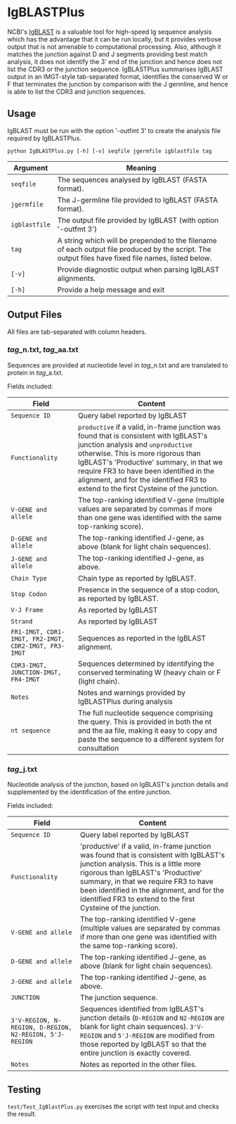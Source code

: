 # IgBLASTPlus #

NCBI's <a href="http://www.ncbi.nlm.nih.gov/igblast/">IgBLAST</a> is a valuable tool for high-speed Ig sequence analysis which has the advantage that it can be run locally, but it provides verbose output that is not amenable to computational processing. Also, although it matches the junction against D and J segments providing best match analysis, it does not identify the 3' end of the junction and hence does not list the CDR3 or the junction sequence. IgBLASTPlus summarises IgBLAST output in an IMGT-style tab-separated format, identifies the conserved W or F that terminates the junction by comparison with the J germline, and hence is able to list the CDR3 and junction sequences.

## Usage ##

IgBLAST must be run with the option '-outfmt 3' to create the analysis file required by IgBLASTPlus.

	python IgBLASTPlus.py [-h] [-v] seqfile jgermfile igblastfile tag

Argument|Meaning
---------|-------
`seqfile`|The sequences analysed by IgBLAST (FASTA format).
`jgermfile`|The J-germline file provided to IgBLAST (FASTA format).
`igblastfile`|The output file provided by IgBLAST (with option '-outfmt 3')
`tag`|A string which will be prepended to the filename of each output file produced by the script. The output files have fixed file names, listed below.
`[-v]`|Provide diagnostic output when parsing IgBLAST alignments.
`[-h]`|Provide a help message and exit

## Output Files ##

All files are tab-separated with column headers.

### *tag*_n.txt, *tag*_aa.txt ###

Sequences are provided at nucleotide level in *tag*_n.txt and are translated to protein in *tag*_a.txt.

Fields included:

Field|Content
-----|-------
`Sequence ID`|Query label reported by IgBLAST
`Functionality`|`productive` if a valid, in-frame junction was found that is consistent with IgBLAST's junction analysis and `unproductive` otherwise. This is more rigorous than IgBLAST's 'Productive' summary, in that we require FR3 to have been identified in the alignment, and for the identified FR3 to extend to the first Cysteine of the junction.
`V-GENE and allele`|The top-ranking identified V-gene (multiple values are separated by commas if more than one gene was identified with the same top-ranking score).
`D-GENE and allele`|The top-ranking identified J-gene, as above (blank for light chain sequences).
`J-GENE and allele`|The top-ranking identified J-gene, as above.
`Chain Type`|Chain type as reported by IgBLAST.
`Stop Codon`|Presence in the sequence of a stop codon, as reported by IgBLAST.
`V-J Frame`|As reported by IgBLAST
`Strand`|As reported by IgBLAST
`FR1-IMGT, CDR1-IMGT, FR2-IMGT, CDR2-IMGT, FR3-IMGT`|Sequences as reported in the IgBLAST alignment.
`CDR3-IMGT, JUNCTION-IMGT, FR4-IMGT`|Sequences determined by identifying the conserved terminating W (heavy chain or F (light chain).
`Notes`|Notes and warnings provided by IgBLASTPlus during analysis
`nt sequence`|The full nucleotide sequence comprising the query. This is provided in both the nt and the aa file, making it easy to copy and paste the sequence to a different system for consultation

### *tag*_j.txt ###

Nucleotide analysis of the junction, based on IgBLAST's junction details and supplemented by the identification of the entire junction.

Fields included:

Field|Content
-----|-------
`Sequence ID`|Query label reported by IgBLAST
`Functionality`|'productive' if a valid, in-frame junction was found that is consistent with IgBLAST's junction analysis. This is a little more rigorous than IgBLAST's 'Productive' summary, in that we require FR3 to have been identified in the alignment, and for the identified FR3 to extend to the first Cysteine of the junction.
`V-GENE and allele`|The top-ranking identified V-gene (multiple values are separated by commas if more than one gene was identified with the same top-ranking score).
`D-GENE and allele`|The top-ranking identified J-gene, as above (blank for light chain sequences).
`J-GENE and allele`|The top-ranking identified J-gene, as above.
`JUNCTION`|The junction sequence.
`3'V-REGION, N-REGION, D-REGION, N2-REGION, 5'J-REGION`|Sequences identified from IgBLAST's junction details (`D-REGION` and `N2-REGION` are blank for light chain sequences). `3'V-REGION` and `5'J-REGION` are modified from those reported by IgBLAST so that the entire junction is exactly covered.
`Notes`|Notes as reported in the other files. 


## Testing ##

`test/Test_IgBlastPlus.py` exercises the script with test input and checks the result.